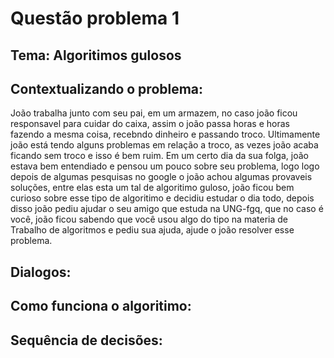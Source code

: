 # Questão problema 1

## Tema: Algoritimos gulosos



## Contextualizando o problema:


João trabalha junto com seu pai, em um armazem, no caso joão ficou responsavel para cuidar do caixa, assim o joão passa horas e horas fazendo a mesma coisa, recebndo dinheiro e passando troco. Ultimamente joão está tendo alguns problemas em relação a troco, as vezes joão acaba ficando sem troco e isso é bem ruim. Em um certo dia da sua folga, joão estava bem entendiado e pensou um pouco sobre seu problema, logo logo depois de algumas pesquisas no google o joão achou algumas provaveis soluções, entre elas esta um tal de algoritimo guloso, joão ficou bem curioso sobre esse tipo de algoritimo e decidiu estudar o dia todo, depois disso joão pediu ajudar o seu amigo que estuda na UNG-fgq, que no caso é você, joão ficou sabendo que você usou algo do tipo na materia de Trabalho de algoritmos e pediu sua ajuda, ajude o joão resolver esse problema.

<!-- O problema consiste em, Sejam A = { A1, A2, A3, ... An } sendo que A1 > A2 > A3 > An, um conjunto de n valores de moedas e cedulas. Sendo M um valor positivo que representa o troco, nosso principal problema é fornecer o valor final do troco M com o menor número possivel de cédulas e moedas. -->

## Dialogos:


## Como funciona o algoritimo:


##

## Sequência de decisões:



